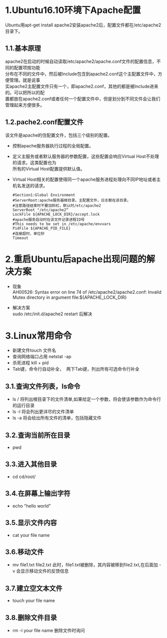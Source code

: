 
# **1.Ubuntu16.10环境下Apache配置** 
  Ubuntu用apt-get install apache2安装apache2后，配置文件都在/etc/apache2目录下。

## 1.1.基本原理
  apache2在启动的时候自动读取/etc/apache2/apache.conf文件的配置信息，不同的配置项按功能  
  分布在不同的文件中，然后被Include包含到apache2.conf这个主配置文件中，方便管理。就是说事  
  实apache2主配置文件只有一个，即apache2.conf，其他的都是被Include进来的。可以把所以的配  
  置都放在apache2.conf或者任何一个配置文件中，但是划分到不同文件会让我们管理起来方便很多。
  
## 1.2.pache2.conf配置文件
  该文件是apache的住配置文件，包括三个级别的配置。
* 控制apache服务器执行过程的全局配置。
* 定义主服务或者默认服务器的参数配置，这些配置会响应Virtual Host不处理的请求。这类配置也为  
  所有的Virtual Host配置提供默认值。
* Virtual Host相关的配置使得同一个apache服务进程处理向不同IP地址或者主机名发送的请求。

  `#Section1:Global Environment`  
  `#ServerRoot:apache服务器根目录。主配置文件，日志都在该目录。`  
  `#注意路径结束时不要加斜杠，默认时/etc/apache2`  
  `ServerRoot "/etc/apache2“`  
  `LockFile ${APACHE_LOCK_DIR}/accept.lock`  
  `#apache服务启动时在该文件记录进程ID号`  
  `#This needs to be set in /etc/apache/envvars`  
  `PidFile ${APACHE_PID_FILE}`  
  `#连接超时，单位秒`  
  `Timeout`  
  
# **2.重启Ubuntu后apache出现问题的解决方案**  

* 现象  
AH00526: Syntax error on line 74 of /etc/apache2/apache2.conf:
Invalid Mutex directory in argument file:${APACHE_LOCK_DIR} 

* 解决方案  
sudo /etc/init.d/apache2 restart 后解决  

# **3.Linux常用命令**   
* 新建文件touch 文件名  
* 查询网络端口占用 netstat -ap
* 杀死进程 kill + pid  
* Tab键，命令行自动补全，  两下Tab键，列出所有可选命令行补全  

## 3.1.查询文件列表，ls命令  
* ls / 将列出根目录下的文件清单,如果给定一个参数，将会使该参数作为命令行的运行目录  
* ls -l 将会列出更详尽的文件清单
* ls -a 将会给出所有文件的清单，包括隐藏文件  

## 3.2.查询当前所在目录  
* pwd  

## 3.3.进入其他目录  
* cd cd/root/  

## 3.4.在屏幕上输出字符  
* echo "hello world"

## 3.5.显示文件内容  
*  cat your file name  

## 3.6.移动文件  
* mv file1.txt file2.txt 此时，file1.txt被删除，其内容被移到file2.txt,在后面加 -v 会显示移动文件的反馈信息  

## 3.7.建立空文本文件  
* touch  your file name  

## 3.8.删除文件目录  
* rm -i  your file name 删除文件时询问
